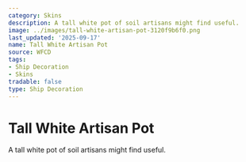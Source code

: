```yaml
---
category: Skins
description: A tall white pot of soil artisans might find useful.
image: ../images/tall-white-artisan-pot-3120f9b6f0.png
last_updated: '2025-09-17'
name: Tall White Artisan Pot
source: WFCD
tags:
- Ship Decoration
- Skins
tradable: false
type: Ship Decoration
---
```


# Tall White Artisan Pot

A tall white pot of soil artisans might find useful.

